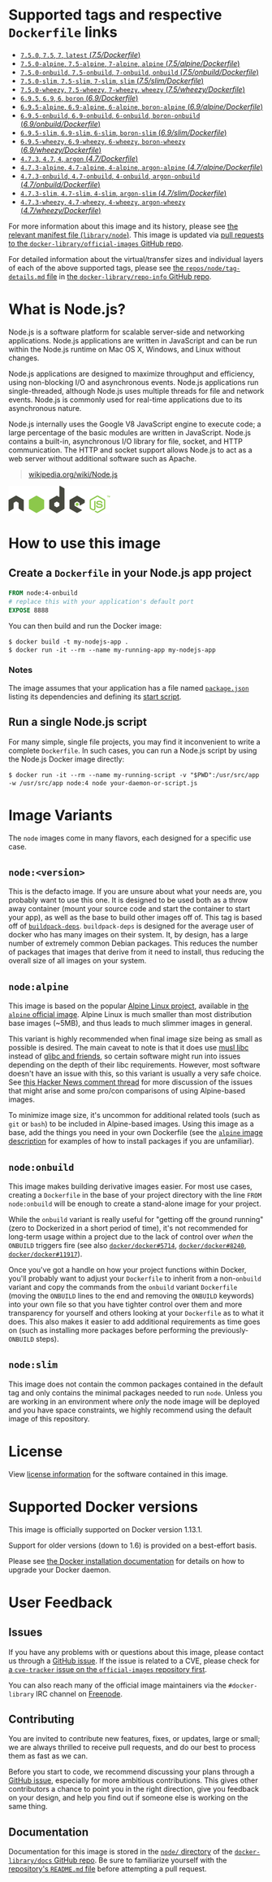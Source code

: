 # Supported tags and respective `Dockerfile` links

-	[`7.5.0`, `7.5`, `7`, `latest` (*7.5/Dockerfile*)](https://github.com/nodejs/docker-node/blob/90d5e3df903b830d039d3fe8f30e3a62395db37e/7.5/Dockerfile)
-	[`7.5.0-alpine`, `7.5-alpine`, `7-alpine`, `alpine` (*7.5/alpine/Dockerfile*)](https://github.com/nodejs/docker-node/blob/90d5e3df903b830d039d3fe8f30e3a62395db37e/7.5/alpine/Dockerfile)
-	[`7.5.0-onbuild`, `7.5-onbuild`, `7-onbuild`, `onbuild` (*7.5/onbuild/Dockerfile*)](https://github.com/nodejs/docker-node/blob/90d5e3df903b830d039d3fe8f30e3a62395db37e/7.5/onbuild/Dockerfile)
-	[`7.5.0-slim`, `7.5-slim`, `7-slim`, `slim` (*7.5/slim/Dockerfile*)](https://github.com/nodejs/docker-node/blob/90d5e3df903b830d039d3fe8f30e3a62395db37e/7.5/slim/Dockerfile)
-	[`7.5.0-wheezy`, `7.5-wheezy`, `7-wheezy`, `wheezy` (*7.5/wheezy/Dockerfile*)](https://github.com/nodejs/docker-node/blob/90d5e3df903b830d039d3fe8f30e3a62395db37e/7.5/wheezy/Dockerfile)
-	[`6.9.5`, `6.9`, `6`, `boron` (*6.9/Dockerfile*)](https://github.com/nodejs/docker-node/blob/3b038b8a1ac8f65e3d368bedb9f979884342fdcb/6.9/Dockerfile)
-	[`6.9.5-alpine`, `6.9-alpine`, `6-alpine`, `boron-alpine` (*6.9/alpine/Dockerfile*)](https://github.com/nodejs/docker-node/blob/3b038b8a1ac8f65e3d368bedb9f979884342fdcb/6.9/alpine/Dockerfile)
-	[`6.9.5-onbuild`, `6.9-onbuild`, `6-onbuild`, `boron-onbuild` (*6.9/onbuild/Dockerfile*)](https://github.com/nodejs/docker-node/blob/3b038b8a1ac8f65e3d368bedb9f979884342fdcb/6.9/onbuild/Dockerfile)
-	[`6.9.5-slim`, `6.9-slim`, `6-slim`, `boron-slim` (*6.9/slim/Dockerfile*)](https://github.com/nodejs/docker-node/blob/3b038b8a1ac8f65e3d368bedb9f979884342fdcb/6.9/slim/Dockerfile)
-	[`6.9.5-wheezy`, `6.9-wheezy`, `6-wheezy`, `boron-wheezy` (*6.9/wheezy/Dockerfile*)](https://github.com/nodejs/docker-node/blob/3b038b8a1ac8f65e3d368bedb9f979884342fdcb/6.9/wheezy/Dockerfile)
-	[`4.7.3`, `4.7`, `4`, `argon` (*4.7/Dockerfile*)](https://github.com/nodejs/docker-node/blob/3b038b8a1ac8f65e3d368bedb9f979884342fdcb/4.7/Dockerfile)
-	[`4.7.3-alpine`, `4.7-alpine`, `4-alpine`, `argon-alpine` (*4.7/alpine/Dockerfile*)](https://github.com/nodejs/docker-node/blob/3b038b8a1ac8f65e3d368bedb9f979884342fdcb/4.7/alpine/Dockerfile)
-	[`4.7.3-onbuild`, `4.7-onbuild`, `4-onbuild`, `argon-onbuild` (*4.7/onbuild/Dockerfile*)](https://github.com/nodejs/docker-node/blob/3b038b8a1ac8f65e3d368bedb9f979884342fdcb/4.7/onbuild/Dockerfile)
-	[`4.7.3-slim`, `4.7-slim`, `4-slim`, `argon-slim` (*4.7/slim/Dockerfile*)](https://github.com/nodejs/docker-node/blob/3b038b8a1ac8f65e3d368bedb9f979884342fdcb/4.7/slim/Dockerfile)
-	[`4.7.3-wheezy`, `4.7-wheezy`, `4-wheezy`, `argon-wheezy` (*4.7/wheezy/Dockerfile*)](https://github.com/nodejs/docker-node/blob/3b038b8a1ac8f65e3d368bedb9f979884342fdcb/4.7/wheezy/Dockerfile)

For more information about this image and its history, please see [the relevant manifest file (`library/node`)](https://github.com/docker-library/official-images/blob/master/library/node). This image is updated via [pull requests to the `docker-library/official-images` GitHub repo](https://github.com/docker-library/official-images/pulls?q=label%3Alibrary%2Fnode).

For detailed information about the virtual/transfer sizes and individual layers of each of the above supported tags, please see [the `repos/node/tag-details.md` file](https://github.com/docker-library/repo-info/blob/master/repos/node/tag-details.md) in [the `docker-library/repo-info` GitHub repo](https://github.com/docker-library/repo-info).

# What is Node.js?

Node.js is a software platform for scalable server-side and networking applications. Node.js applications are written in JavaScript and can be run within the Node.js runtime on Mac OS X, Windows, and Linux without changes.

Node.js applications are designed to maximize throughput and efficiency, using non-blocking I/O and asynchronous events. Node.js applications run single-threaded, although Node.js uses multiple threads for file and network events. Node.js is commonly used for real-time applications due to its asynchronous nature.

Node.js internally uses the Google V8 JavaScript engine to execute code; a large percentage of the basic modules are written in JavaScript. Node.js contains a built-in, asynchronous I/O library for file, socket, and HTTP communication. The HTTP and socket support allows Node.js to act as a web server without additional software such as Apache.

> [wikipedia.org/wiki/Node.js](https://en.wikipedia.org/wiki/Node.js)

![logo](https://raw.githubusercontent.com/docker-library/docs/01c12653951b2fe592c1f93a13b4e289ada0e3a1/node/logo.png)

# How to use this image

## Create a `Dockerfile` in your Node.js app project

```dockerfile
FROM node:4-onbuild
# replace this with your application's default port
EXPOSE 8888
```

You can then build and run the Docker image:

```console
$ docker build -t my-nodejs-app .
$ docker run -it --rm --name my-running-app my-nodejs-app
```

### Notes

The image assumes that your application has a file named [`package.json`](https://docs.npmjs.com/files/package.json) listing its dependencies and defining its [start script](https://docs.npmjs.com/misc/scripts#default-values).

## Run a single Node.js script

For many simple, single file projects, you may find it inconvenient to write a complete `Dockerfile`. In such cases, you can run a Node.js script by using the Node.js Docker image directly:

```console
$ docker run -it --rm --name my-running-script -v "$PWD":/usr/src/app -w /usr/src/app node:4 node your-daemon-or-script.js
```

# Image Variants

The `node` images come in many flavors, each designed for a specific use case.

## `node:<version>`

This is the defacto image. If you are unsure about what your needs are, you probably want to use this one. It is designed to be used both as a throw away container (mount your source code and start the container to start your app), as well as the base to build other images off of. This tag is based off of [`buildpack-deps`](https://registry.hub.docker.com/_/buildpack-deps/). `buildpack-deps` is designed for the average user of docker who has many images on their system. It, by design, has a large number of extremely common Debian packages. This reduces the number of packages that images that derive from it need to install, thus reducing the overall size of all images on your system.

## `node:alpine`

This image is based on the popular [Alpine Linux project](http://alpinelinux.org), available in [the `alpine` official image](https://hub.docker.com/_/alpine). Alpine Linux is much smaller than most distribution base images (~5MB), and thus leads to much slimmer images in general.

This variant is highly recommended when final image size being as small as possible is desired. The main caveat to note is that it does use [musl libc](http://www.musl-libc.org) instead of [glibc and friends](http://www.etalabs.net/compare_libcs.html), so certain software might run into issues depending on the depth of their libc requirements. However, most software doesn't have an issue with this, so this variant is usually a very safe choice. See [this Hacker News comment thread](https://news.ycombinator.com/item?id=10782897) for more discussion of the issues that might arise and some pro/con comparisons of using Alpine-based images.

To minimize image size, it's uncommon for additional related tools (such as `git` or `bash`) to be included in Alpine-based images. Using this image as a base, add the things you need in your own Dockerfile (see the [`alpine` image description](https://hub.docker.com/_/alpine/) for examples of how to install packages if you are unfamiliar).

## `node:onbuild`

This image makes building derivative images easier. For most use cases, creating a `Dockerfile` in the base of your project directory with the line `FROM node:onbuild` will be enough to create a stand-alone image for your project.

While the `onbuild` variant is really useful for "getting off the ground running" (zero to Dockerized in a short period of time), it's not recommended for long-term usage within a project due to the lack of control over *when* the `ONBUILD` triggers fire (see also [`docker/docker#5714`](https://github.com/docker/docker/issues/5714), [`docker/docker#8240`](https://github.com/docker/docker/issues/8240), [`docker/docker#11917`](https://github.com/docker/docker/issues/11917)).

Once you've got a handle on how your project functions within Docker, you'll probably want to adjust your `Dockerfile` to inherit from a non-`onbuild` variant and copy the commands from the `onbuild` variant `Dockerfile` (moving the `ONBUILD` lines to the end and removing the `ONBUILD` keywords) into your own file so that you have tighter control over them and more transparency for yourself and others looking at your `Dockerfile` as to what it does. This also makes it easier to add additional requirements as time goes on (such as installing more packages before performing the previously-`ONBUILD` steps).

## `node:slim`

This image does not contain the common packages contained in the default tag and only contains the minimal packages needed to run `node`. Unless you are working in an environment where *only* the node image will be deployed and you have space constraints, we highly recommend using the default image of this repository.

# License

View [license information](https://github.com/joyent/node/blob/master/LICENSE) for the software contained in this image.

# Supported Docker versions

This image is officially supported on Docker version 1.13.1.

Support for older versions (down to 1.6) is provided on a best-effort basis.

Please see [the Docker installation documentation](https://docs.docker.com/installation/) for details on how to upgrade your Docker daemon.

# User Feedback

## Issues

If you have any problems with or questions about this image, please contact us through a [GitHub issue](https://github.com/nodejs/docker-node/issues). If the issue is related to a CVE, please check for [a `cve-tracker` issue on the `official-images` repository first](https://github.com/docker-library/official-images/issues?q=label%3Acve-tracker).

You can also reach many of the official image maintainers via the `#docker-library` IRC channel on [Freenode](https://freenode.net).

## Contributing

You are invited to contribute new features, fixes, or updates, large or small; we are always thrilled to receive pull requests, and do our best to process them as fast as we can.

Before you start to code, we recommend discussing your plans through a [GitHub issue](https://github.com/nodejs/docker-node/issues), especially for more ambitious contributions. This gives other contributors a chance to point you in the right direction, give you feedback on your design, and help you find out if someone else is working on the same thing.

## Documentation

Documentation for this image is stored in the [`node/` directory](https://github.com/docker-library/docs/tree/master/node) of the [`docker-library/docs` GitHub repo](https://github.com/docker-library/docs). Be sure to familiarize yourself with the [repository's `README.md` file](https://github.com/docker-library/docs/blob/master/README.md) before attempting a pull request.
